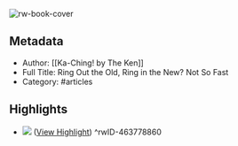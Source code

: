 ![rw-book-cover](https://readwise-assets.s3.amazonaws.com/static/images/article0.00998d930354.png)

## Metadata
- Author: [[Ka-Ching! by The Ken]]
- Full Title: Ring Out the Old, Ring in the New? Not So Fast
- Category: #articles

## Highlights
- ![](https://the-ken.com/wp-content/uploads/2023/01/Capital-gains-tax2-1.jpg) ([View Highlight](https://read.readwise.io/read/01gqpd0k1nxayk7pt7t2jx12qj))
^rwID-463778860
